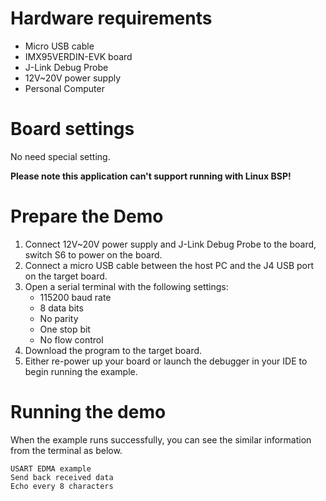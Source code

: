 Hardware requirements
=====================
- Micro USB cable
- IMX95VERDIN-EVK board
- J-Link Debug Probe
- 12V~20V power supply
- Personal Computer

Board settings
==============
No need special setting.

**Please note this application can't support running with Linux BSP!**

Prepare the Demo
================
1.  Connect 12V~20V power supply and J-Link Debug Probe to the board, switch S6 to power on the board.
2.  Connect a micro USB cable between the host PC and the J4 USB port on the target board.
3.  Open a serial terminal with the following settings:
    - 115200 baud rate
    - 8 data bits
    - No parity
    - One stop bit
    - No flow control
4.  Download the program to the target board.
5.  Either re-power up your board or launch the debugger in your IDE to begin running the example.

Running the demo
================
When the example runs successfully, you can see the similar information from the terminal as below.
~~~~~~~~~~~~~~~~~~~~~
USART EDMA example
Send back received data
Echo every 8 characters
~~~~~~~~~~~~~~~~~~~~~
